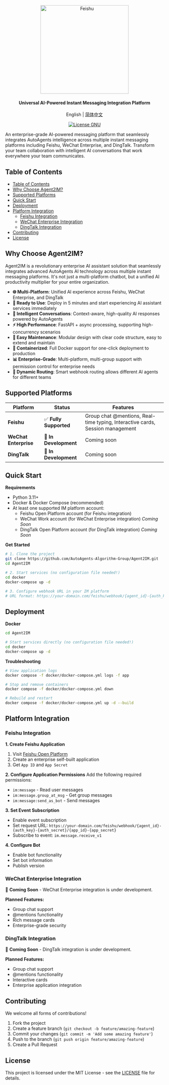 <div align="center">

<img src="https://img.shields.io/badge/Agent2IM-000000?style=for-the-badge&labelColor=faf9f6&color=faf9f6&logoColor=000000" alt="Feishu" width="280"/>

<h4>Universal AI-Powered Instant Messaging Integration Platform</h4>

English | [简体中文](README-CN.md)

<a href="LICENSE">
  <img alt="License GNU" src="https://img.shields.io/badge/License-GNU-yellow.svg?style=for-the-badge" />
</a>

</div>

An enterprise-grade AI-powered messaging platform that seamlessly integrates AutoAgents intelligence across multiple instant messaging platforms including Feishu, WeChat Enterprise, and DingTalk. Transform your team collaboration with intelligent AI conversations that work everywhere your team communicates.

## Table of Contents
- [Table of Contents](#table-of-contents)
- [Why Choose Agent2IM?](#why-choose-agent2im)
- [Supported Platforms](#supported-platforms)
- [Quick Start](#quick-start)
- [Deployment](#deployment)
- [Platform Integration](#platform-integration)
  - [Feishu Integration](#feishu-integration)
  - [WeChat Enterprise Integration](#wechat-enterprise-integration)
  - [DingTalk Integration](#dingtalk-integration)
- [Contributing](#contributing)
- [License](#license)

## Why Choose Agent2IM?

Agent2IM is a revolutionary enterprise AI assistant solution that seamlessly integrates advanced AutoAgents AI technology across multiple instant messaging platforms. It's not just a multi-platform chatbot, but a unified AI productivity multiplier for your entire organization.

- **🌐 Multi-Platform**: Unified AI experience across Feishu, WeChat Enterprise, and DingTalk
- **🚀 Ready to Use**: Deploy in 5 minutes and start experiencing AI assistant services immediately
- **🧠 Intelligent Conversations**: Context-aware, high-quality AI responses powered by AutoAgents
- **⚡ High Performance**: FastAPI + async processing, supporting high-concurrency scenarios
- **🔧 Easy Maintenance**: Modular design with clear code structure, easy to extend and maintain
- **🐳 Containerized**: Full Docker support for one-click deployment to production
- **📊 Enterprise-Grade**: Multi-platform, multi-group support with permission control for enterprise needs
- **🔄 Dynamic Routing**: Smart webhook routing allows different AI agents for different teams

## Supported Platforms

| Platform | Status | Features |
|----------|--------|----------|
| **Feishu** | ✅ **Fully Supported** | Group chat @mentions, Real-time typing, Interactive cards, Session management |
| **WeChat Enterprise** | 🚧 **In Development** | Coming soon |
| **DingTalk** | 🚧 **In Development** | Coming soon |

## Quick Start

**Requirements**
- Python 3.11+
- Docker & Docker Compose (recommended)
- At least one supported IM platform account:
  - Feishu Open Platform account (for Feishu integration)
  - WeChat Work account (for WeChat Enterprise integration) *Coming Soon*
  - DingTalk Open Platform account (for DingTalk integration) *Coming Soon*

**Get Started**
```bash
# 1. Clone the project
git clone https://github.com/AutoAgents-Algorithm-Group/Agent2IM.git
cd Agent2IM

# 2. Start services (no configuration file needed!)
cd docker
docker-compose up -d

# 3. Configure webhook URL in your IM platform
# URL format: https://your-domain.com/feishu/webhook/{agent_id}-{auth_key}-{auth_secret}/{app_id}-{app_secret}
```

## Deployment

**Docker**
```bash
cd Agent2IM

# Start services directly (no configuration file needed!)
cd docker
docker-compose up -d
```

**Troubleshooting**
```bash
# View application logs
docker compose -f docker/docker-compose.yml logs -f app

# Stop and remove containers
docker compose -f docker/docker-compose.yml down

# Rebuild and restart
docker compose -f docker/docker-compose.yml up -d --build
```

## Platform Integration

### Feishu Integration

**1. Create Feishu Application**
1. Visit [Feishu Open Platform](https://open.feishu.cn/)
2. Create an enterprise self-built application
3. Get `App ID` and `App Secret`

**2. Configure Application Permissions**
Add the following required permissions:
- `im:message` - Read user messages
- `im:message.group_at_msg` - Get group messages
- `im:message:send_as_bot` - Send messages

**3. Set Event Subscription**
- Enable event subscription
- Set request URL: `https://your-domain.com/feishu/webhook/{agent_id}-{auth_key}-{auth_secret}/{app_id}-{app_secret}`
- Subscribe to event: `im.message.receive_v1`

**4. Configure Bot**
- Enable bot functionality
- Set bot information
- Publish version

### WeChat Enterprise Integration

🚧 **Coming Soon** - WeChat Enterprise integration is under development.

**Planned Features:**
- Group chat support
- @mentions functionality
- Rich message cards
- Enterprise-grade security

### DingTalk Integration

🚧 **Coming Soon** - DingTalk integration is under development.

**Planned Features:**
- Group chat support
- @mentions functionality
- Interactive cards
- Enterprise application integration

## Contributing

We welcome all forms of contributions!

1. Fork the project
2. Create a feature branch (`git checkout -b feature/amazing-feature`)
3. Commit your changes (`git commit -m 'Add some amazing feature'`)
4. Push to the branch (`git push origin feature/amazing-feature`)
5. Create a Pull Request

## License

This project is licensed under the MIT License - see the [LICENSE](LICENSE) file for details.